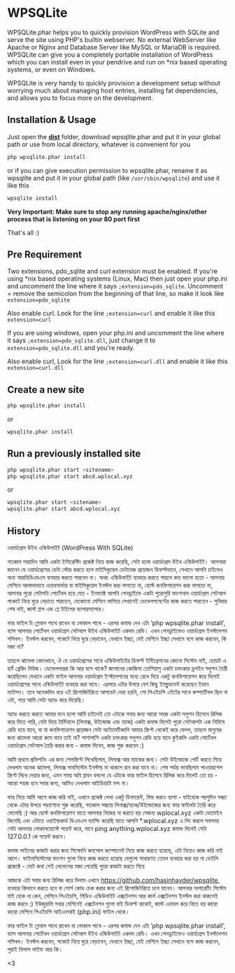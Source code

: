 # WPSQLite

WPSQLite.phar helps you to quickly provision WordPress with SQLite and serve the site using PHP's builtin webserver. No external WebServer like Apache or Nginx and Database Server like MySQL or MariaDB is required. WPSQLite can give you a completely portable installation of WordPress which you can install even in your pendrive and run on *nix based operating systems, or even on Windows. 

WPSQLite is very handy to quickly provision a development setup without worrying much about managing host entries, installing fat dependencies, and allows you to focus more on the  development. 

## Installation & Usage
Just open the [**dist**](https://github.com/hasinhayder/wpsqlite/tree/master/dist) folder, download wpsqlite.phar and put it in your global path or use from local directory, whatever is convenient for you

```sh
php wpsqlite.phar install
```

or if you can give execution permission to wpsqlite.phar, rename it as wpsqlite and put it in your global path (like `/usr/sbin/wpsqlite`) and use it like this 

```sh
wpsqlite install
```

**Very Important: Make sure to stop any running apache/nginx/other process that is listening on your 80 port first**

That's all :)

## Pre Requirement 
Two extensions, pdo_sqlite and curl extension must be enabled. If you're using *nix based operating systems (Linux, Mac) then just open your php.ini and uncomment the line where it says ```;extension=pdo_sqlite```. Uncomment = remove the semicolon from the beginning of that line, so make it look like ```extension=pdo_sqlite```

Also enable curl. Look for the line ```;extension=curl``` and enable it like this ```extension=curl```

If you are using windows, open your php.ini and uncomment the line where it says ```;extension=pdo_sqlite.dll```, just change it to ```extension=pdo_sqlite.dll``` and you're ready.

Also enable curl, Look for the line ```;extension=curl.dll``` and enable it like this ```extension=curl.dll```
## Create a new site

```sh
php wpsqlite.phar install
```
or 

```sh
wpsqlite.phar install
```

## Run a previously installed site
```sh
php wpsqlite.phar start <sitename>
php wpsqlite.phar start abcd.wplocal.xyz
```
or 

```sh
wpsqlite.phar start <sitename>
wpsqlite.phar start abcd.wplocal.xyz
```

## History
ওয়ার্ডপ্রেস উইথ এস্কিউলাইট (WordPress With SQLite)

গতকাল সারাদিন আমি একটা ইন্টারেস্টিং প্রজেক্ট নিয়ে কাজ করেছি, সেটা হলো ওয়ার্ডপ্রেস উইথ এস্কিউলাইট। আপনারা জানেন যে ওয়ার্ডপ্রেসের ডেটা স্টোর করতে হলে মাইসিকুয়েল ডেটাবেজ প্রয়োজন ডিফল্টভাবে, সেখানে আপনি চাইলেও অন্য আরডিবিএমএস ব্যবহার করতে পারবেন না। অথচ এস্কিউলাইট ব্যবহার করতে পারলে কত্ত ভালো হতো - আপনার মেশিনে আলাদাভাবে ওয়েবসার্ভার বা মাইসিকুয়েল ইনস্টল করা লাগতো না, হোস্ট কনফিগারেশন করা লাগতো না, আপনার পুরো সেটাপটা পোর্টেবল হয়ে যেত - ইনফ্যাক্ট আপনি পেনড্রাইভে একটা পুরোপুরি ফাংশনাল ওয়ার্ডপ্রেস সেটআপ পকেটে নিয়ে ঘুরে বেড়াতে পারতেন, যেকোনো মেশিনে লাগিয়ে সেখানেই ডেভেলপমেন্টের কাজ করতে পারতেন - সুবিধার শেষ নাই, জাস্ট প্লাগ এন্ড প্লে টাইপের ব্যাপারস্যাপার।

ফার ফাইল টা গ্লোবাল পাথে রাখেন বা লোকাল পাথে - এরপর কমান্ড দেন এটা ’php wpsqlite.phar install’, ব্যাস আপনার পোর্টেবল ওয়ার্ডপ্রেস সেটআপ উইথ এস্কিউলাইট একদম রেডি। এখন পেনড্রাইভেও ওয়ার্ডপ্রেস ইনস্টলেশন পসিবল। ইনস্টল করবেন, পকেটে নিয়ে ঘুরে বেড়াবেন, যেখানে ইচ্ছা, যেই মেশিনে ইচ্ছা সেখানে বসে কাজ করবেন, কি মজা না?

তাহলে ঝামেলা কোনখানে, ঐ যে ওয়ার্ডপ্রেসের সাথে এস্কিউলাইটের ডিফল্ট ইন্টিগ্রেশনের কোনো সিস্টেম নাই, হোয়াট এ হার্ট ব্রেকিং নিউজ। ডেভেলপাররা কি আর বসে থাকে? জাপানের কোজিমা তোশিয়াসু একটা চমৎকার ড্রপইন সলুশন তৈরী করেছিলেন যেখানে একটা ফাইল আপনার ওয়ার্ডপ্রেস ইন্স্টলেশনের মধ্যে রেখে দিয়ে একটু কনফিগারেশন করে দিলেই ওয়ার্ডপ্রেসের সাথে এস্কিউলাইট ব্যবহার করা যাবে। এরপরে এটার উপরে বেশ কিছু ইম্প্রুভমেন্ট করেছেন ইভান ম্যাটসন। তবে অনেকদিন ধরে এই রিপোজিটরিতে আপডেট দেয়া হয়নি, সো পিএইচপি এইটের সাথে কম্প্যাটিবল ছিল না এটা, পরে আমি সেটা অ্যাড করে দিয়েছি। 

অ্যাড করতে করতে আমার মনে হলো আমি চাইলেই তো এটাকে সবার জন্য আরো সহজ একটা সলুশন হিসেবে রিলিজ করে দিতে পারি, যেটা দিয়ে টার্মিনালে (লিনাক্স, উইন্ডোজ এবং ম্যাক) একটা কমান্ড দিলেই পুরো সেটআপটা এক নিমিষে রেডি হয়ে যাবে, যা যা কনফিগারেশন প্রয়োজন সেটা অটোমেটিকালি আমার স্ক্রিপ্ট থেকেই করে ফেলব, তাহলে মানুষের জন্য ঝামেলা আরো কমে যাবে তাই না? পাশাপাশি একটা চমৎকার সলুশন রেডি হয়ে যাবে কুইকলি একটা পোর্টেবল ওয়ার্ডপ্রেস সেটআপ তৈরি করার জন্য - কমান্ড দিবেন, কাজ শুরু করবেন :) 

আমি প্রথমে প্রভিশনিং এর জন্য শেলস্ক্রিপ্ট লিখেছিলাম, লিনাক্স আর ম্যাকের জন্য। সেটা উইন্ডোজে পোর্ট করতে গিয়ে দেখলাম অনেক ঝামেলা, লিনাক্স সাবসিস্টেম ইনস্টল্ড না থাকলে রান করা যাবে না। শেষ পর্যন্ত ভাবছিলাম পাওয়ারশেল স্ক্রিপ্ট লিখে দেয়ার জন্য, এমন সময়  অবি প্লাবন বললো যে এটাকে ফার ফাইল হিসেবে রিলিজ করে দিলেই তো হয় - আরো সহজ হবে সবার জন্য, আমিও দেখলাম আইডিয়াটা মন্দ না। 

ফার নিয়ে আমি আগে কাজ করি নাই, এখানে প্রজেক্ট লেখা একটু ডিফারেন্ট, বিল্ড করাও হ্যাপা - যাইহোক পরশুদিন সন্ধ্যা থেকে এটার উপরে পড়াশোনা শুরু করেছি, গতকাল সন্ধ্যায় লিনাক্স/ম্যাক/উইন্ডোজের জন্য ফার ফাইলটা তৈরি করে ফেলেছি :) আর হোস্ট কনফিগারেশন যাতে আপনার নিজের না করতে হয় সেজন্য wplocal.xyz একটা ডোমেইন কিনেছি এবং এটাতে ওয়াইল্ডকার্ড ডিএনএস ম্যাপিং করেছি যাতে আপনি *.wplocal.xyz এ পিং করলে সবসময় সেটা আপনার লোকালহোস্টে পয়েন্ট করে, মানে ping anything.wplocal.xyz কমান্ড দিলেই সেটা 127.0.0.1 কে পয়েন্ট করবে। 

কমান্ড লাইনের কাজটা করার জন্য সিম্ফোনি কনসোল কম্পোনেন্ট নিয়ে কাজ করতে হয়েছে, এটা নিয়েও কাজ করি নাই আগে। ফাইলসিস্টেমের ফাংশন গুলো নিয়ে কাজ করতে হয়েছে যেগুলো সাধারণত তেমন ব্যবহার করা হয় না ডেইলি প্রজেক্টে - মোট কথা সেই লেভেলের মজা পেয়েছি পুরো কাজটা করতে গিয়ে 

আজকে এটা সবার জন্য রিলিজ করে দিলাম এখানে https://github.com/hasinhayder/wpsqlite, ব্যবহার কিভাবে করতে হবে বা সোর্স কোড চেক করার জন্য এই রিপোজিটরিতে চলে যাবেন। আপনার অপারেটিং সিস্টেম যাই হোক না কেন, মেশিনে পিএইচপি, পিডিও এস্কিউলাইট এক্সটেনশন আর কার্ল এক্সটেনশন ইনস্টল করা থাকলেই কাজ করবে :) ইউজুয়ালি সবার মেশিনেই এক্সটেনশন গুলো বাই ডিফল্ট থাকেই, জাস্ট এনাবল করে নিতে হয় কারো কারো মেশিনে পিএইচপি আইএনআই (php.ini) ফাইল থেকে। 

ফার ফাইল টা গ্লোবাল পাথে রাখেন বা লোকাল পাথে  - এরপর কমান্ড দেন এটা  ’php wpsqlite.phar install’, ব্যাস আপনার পোর্টেবল ওয়ার্ডপ্রেস সেটআপ উইথ এস্কিউলাইট একদম রেডি। এখন পেনড্রাইভেও ওয়ার্ডপ্রেস ইনস্টলেশন পসিবল। ইনস্টল করবেন, পকেটে নিয়ে ঘুরে বেড়াবেন, যেখানে ইচ্ছা, যেই মেশিনে ইচ্ছা সেখানে বসে কাজ করবেন, পুরাই বিন্দাস লাইফ আর কি। 

<3





